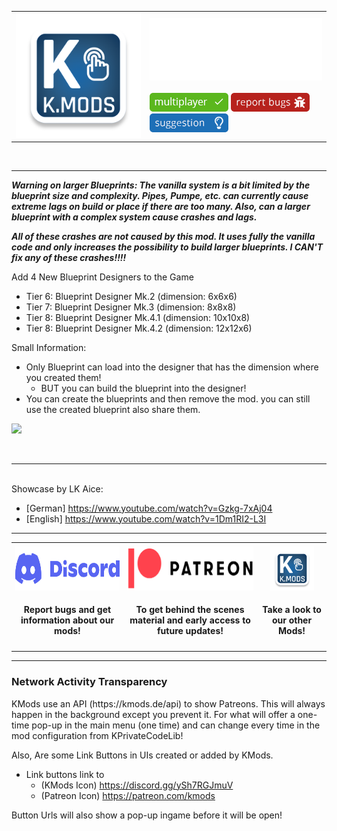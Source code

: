 <table style="width:100%">
    <tr>
        <td style="width:200px">
            <a href="https://discord.gg/JsJ9XXWS7Q"><img style="height: 200px!Important" src="https://raw.githubusercontent.com/Kyri123/KMods-Docs/main/docs/Images/KMods-Logo.png"></a>
        </td>
        <td v-align="left">
            <a href="https://ficsit.app/user/9uvZtCA4cM6H4q"><img style="height: 100px!Important" src="https://raw.githubusercontent.com/Kyri123/KMods-Docs/main/docs/Images/Kyri-Logo.png"></a><br /><br />
            <img height="30px" style="float:left, margin-right:12px" src="https://raw.githubusercontent.com/deantendo/community/master/com_mp_yes.png">
            <a href="https://discord.gg/JsJ9XXWS7Q"><img height="30px" style="float:left, margin-right:12px" src="https://raw.githubusercontent.com/Kyri123/KMods-Docs/main/docs/Images/ReportBugs.png"></a>
           <a href="https://discord.gg/JsJ9XXWS7Q"> <img height="30px" style="float:left, margin-right:12px" src="https://raw.githubusercontent.com/Kyri123/KMods-Docs/main/docs/Images/Suggestions.png"></a>
        </td>
    <tr>
</table>
<br /><hr />

***Warning on larger Blueprints: The vanilla system is a bit limited by the blueprint size and complexity. Pipes, Pumpe, etc. can currently cause extreme lags on build or place if there are too many. Also, can a larger blueprint with a complex system cause crashes and lags.***

***All of these crashes are not caused by this mod. It uses fully the vanilla code and only increases the possibility to build larger blueprints. I CAN'T fix any of these crashes!!!!***

Add 4 New Blueprint Designers to the Game
- Tier 6: Blueprint Designer Mk.2 (dimension: 6x6x6) 
- Tier 7: Blueprint Designer Mk.3 (dimension: 8x8x8)
- Tier 8: Blueprint Designer Mk.4.1 (dimension: 10x10x8)
- Tier 8: Blueprint Designer Mk.4.2 (dimension: 12x12x6)

Small Information:
- Only Blueprint can load into the designer that has the dimension where you created them!
  - BUT you can build the blueprint into the designer!
- You can create the blueprints and then remove the mod. you can still use the created blueprint also share them.

<img src="https://i.gyazo.com/a22af64728f9de8c241dd09ed77f2eac.jpg">
<br />

<br /><hr /><br />
Showcase by LK Aice:
- [German] https://www.youtube.com/watch?v=Gzkg-7xAj04
- [English] https://www.youtube.com/watch?v=1Dm1RI2-L3I

<hr />
<table style="width:100%">
    <tr>
        <td style="padding:6px">
             <center><a href="https://discord.gg/JsJ9XXWS7Q"><img style="height: 70px!Important" src="https://raw.githubusercontent.com/Kyri123/KMods-Docs/main/docs/Images/Discord-Logo.png"></a>
            <h4>Report bugs and get information about our mods!</h4></center>
        </td>
        <td style="padding:6px">
            <center><a href="https://www.patreon.com/kmods"><img style="height: 70px!Important" src="https://raw.githubusercontent.com/Kyri123/KMods-Docs/main/docs/Images/Patreon-Logo.png"></a><br />
            <h4>To get behind the scenes material and early access to future updates!</h4></center>
        </td>
        <td style="padding:6px">
             <center><a href="https://ficsit.app/user/9uvZtCA4cM6H4q"><img style="height: 70px!Important" src="https://raw.githubusercontent.com/Kyri123/KMods-Docs/main/docs/Images/KMods-Logo.png"></a>
            <h4>Take a look to our other Mods!</h4></center>
        </td>
    <tr>
</table>
<hr />
<h3>Network Activity Transparency</h3>
KMods use an API (https://kmods.de/api) to show Patreons. This will always happen in the background except you prevent it. For what will offer a one-time pop-up in the main menu (one time) and can change every time in the mod configuration from KPrivateCodeLib!

Also, Are some Link Buttons in UIs created or added by KMods.

- Link buttons link to
  - (KMods Icon) https://discord.gg/ySh7RGJmuV
  - (Patreon Icon) https://patreon.com/kmods

Button Urls will also show a pop-up ingame before it will be open!